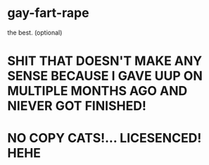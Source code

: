# gay-fart-rape
the best. (optional)

# SHIT THAT DOESN'T MAKE ANY SENSE BECAUSE I GAVE UUP ON MULTIPLE MONTHS AGO AND NIEVER GOT FINISHED!
# NO COPY CATS!... LICESENCED! HEHE
